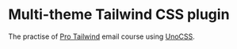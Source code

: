 # Multi-theme Tailwind CSS plugin

The practise of [Pro Tailwind](https://www.protailwind.com/) email course using [UnoCSS](https://github.com/unocss/unocss).
